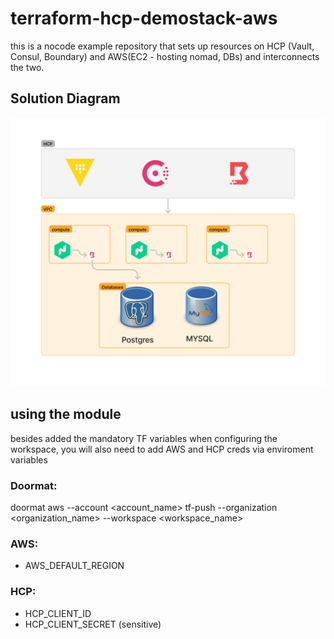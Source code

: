 # terraform-hcp-demostack-aws
this is a nocode example repository that sets up resources on HCP (Vault, Consul, Boundary) and AWS(EC2 - hosting nomad, DBs) and interconnects the two.

## Solution Diagram
![Solution Diagram](./assets/HCP_Demostack_Module.png)



## using the module
besides added the mandatory TF variables when configuring the workspace, you will also need to add AWS and HCP creds via enviroment variables

### Doormat:
doormat aws --account <account_name> tf-push --organization <organization_name>  --workspace <workspace_name>  

### AWS:
* AWS_DEFAULT_REGION 

### HCP:
* HCP_CLIENT_ID
* HCP_CLIENT_SECRET (sensitive)
